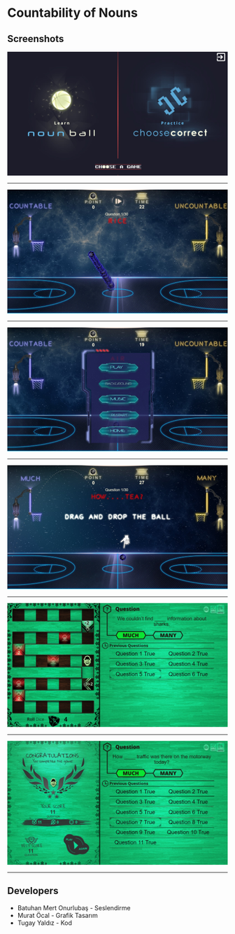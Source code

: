 # Countability of Nouns

## Screenshots

![Main](./img/main.jpg?raw=true)

---

![Main](./img/sev1.jpg?raw=true)

---

![Main](./img/menu.jpg?raw=true)

---

![Main](./img/sev3.jpg?raw=true)

---
![Main](./img/oyun2.jpg?raw=true)

---
![Main](./img/sev2end.jpg?raw=true)

---

## Developers

- Batuhan Mert Onurlubaş - Seslendirme
- Murat Öcal - Grafik Tasarım
- Tugay Yaldız - Kod